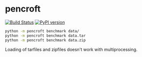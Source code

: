 # pencroft

[![Build Status](https://travis-ci.org/lukeyeager/pencroft.svg?branch=master)](https://travis-ci.org/lukeyeager/pencroft)
[![PyPI version](https://badge.fury.io/py/pencroft.svg)](https://badge.fury.io/py/pencroft)

```sh
python -m pencroft benchmark data/
python -m pencroft benchmark data.tar
python -m pencroft benchmark data.zip
```

Loading of tarfiles and zipfiles doesn't work with multiprocessing.
